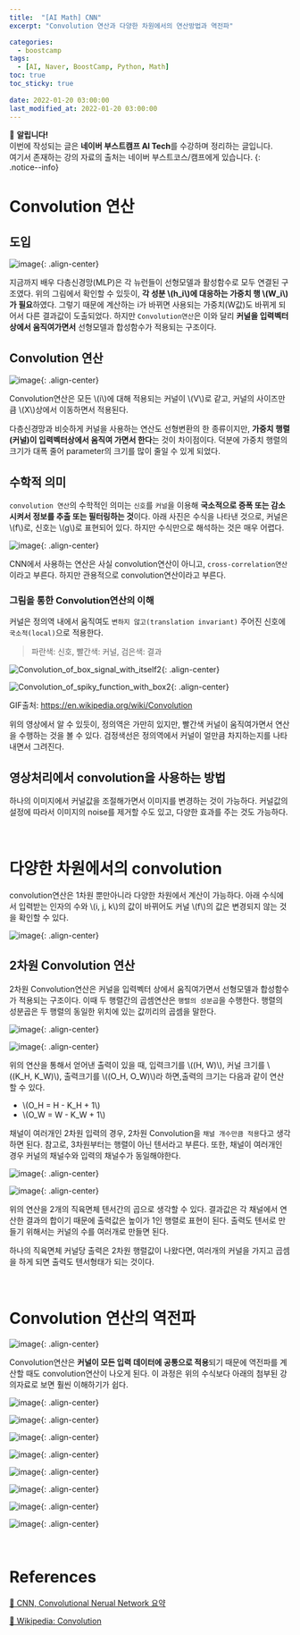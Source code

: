 ```yaml
---
title:  "[AI Math] CNN"
excerpt: "Convolution 연산과 다양한 차원에서의 연산방법과 역전파"

categories:
  - boostcamp
tags:
  - [AI, Naver, BoostCamp, Python, Math]
toc: true
toc_sticky: true
 
date: 2022-01-20 03:00:00
last_modified_at: 2022-01-20 03:00:00
---
```

📌 **알립니다!**<br>
이번에 작성되는 글은 **네이버 부스트캠프 AI Tech**를 수강하며 정리하는 글입니다.<br>
여기서 존재하는 강의 자료의 출처는 네이버 부스트코스/캠프에게 있습니다.
{: .notice--info}

# Convolution 연산

## 도입
![image](https://user-images.githubusercontent.com/91870042/145152531-68e147f2-0c7e-4f3e-908b-9e7e3d0c38ec.png){: .align-center}

지금까지 배우 다층신경망(MLP)은 각 뉴런들이 선형모델과 활성함수로 모두 연결된 구조였다. 위의 그림에서 확인할 수 있듯이, **각 성분 \\(h_i\\)에 대응하는 가중치 행 \\(W_i\\)가 필요**하였다. 그렇기 때문에 계산하는 i가 바뀌면 사용되는 가중치(W값)도 바뀌게 되어서 다른 결과값이 도출되었다. 하지만 `Convolution연산`은 이와 달리 **커널을 입력벡터 상에서 움직여가면서** 선형모델과 합성함수가 적용되는 구조이다.

## Convolution 연산
![image](https://user-images.githubusercontent.com/91870042/145152651-2c027ecb-ba49-4046-acc3-811b96742c9c.png){: .align-center}

Convolution연산은 모든 \\(i\\)에 대해 적용되는 커널이 \\(V\\)로 같고, 커널의 사이즈만큼 \\(X\\)상에서 이동하면서 적용된다.

다층신경망과 비슷하게 커널을 사용하는 연산도 선형변환의 한 종류이지만, **가중치 행렬(커널)이 입력벡터상에서 움직여 가면서 한다**는 것이 차이점이다. 덕분에 가중치 행렬의 크기가 대폭 줄어 parameter의 크기를 많이 줄일 수 있게 되었다.

## 수학적 의미
`convolution 연산`의 수학적인 의미는 `신호`를 `커널`을 이용해 **국소적으로 증폭 또는 감소시켜서 정보를 추출 또는 필터링하는 것**이다. 아래 사진은 수식을 나타낸 것으로, 커널은 \\(f\\)로, 신호는 \\(g\\)로 표현되어 있다. 하지만 수식만으로 해석하는 것은 매우 어렵다.

![image](https://user-images.githubusercontent.com/91870042/145152891-44e417b8-435a-4df1-8615-3505791e8b07.png){: .align-center}

CNN에서 사용하는 연산은 사실 convolution연산이 아니고, `cross-correlation연산` 이라고 부른다. 하지만 관용적으로 convolution연산이라고 부른다.

### 그림을 통한 Convolution연산의 이해
커널은 정의역 내에서 움직여도 `변하지 않고(translation invariant)` 주어진 신호에 `국소적(local)`으로 적용한다.

> 파란색: 신호, 빨간색: 커널, 검은색: 결과

![Convolution_of_box_signal_with_itself2](https://user-images.githubusercontent.com/91870042/145153661-9317211c-8e9c-4d6d-acd6-7f5dbb940c12.gif){: .align-center}

![Convolution_of_spiky_function_with_box2](https://user-images.githubusercontent.com/91870042/145153690-5e436849-5ef5-4d0e-9335-1aad0e7436b9.gif){: .align-center}

GIF출처: https://en.wikipedia.org/wiki/Convolution

위의 영상에서 알 수 있듯이, 정의역은 가만히 있지만, 빨간색 커널이 움직여가면서 연산을 수행하는 것을 볼 수 있다. 검정색선은 정의역에서 커널이 얼만큼 차지하는지를 나타내면서 그려진다.

## 영상처리에서 convolution을 사용하는 방법
하나의 이미지에서 커널값을 조절해가면서 이미지를 변경하는 것이 가능하다. 커널값의 설정에 따라서 이미지의 noise를 제거할 수도 있고, 다양한 효과를 주는 것도 가능하다.

<br>

# 다양한 차원에서의 convolution
convolution연산은 1차원 뿐만아니라 다양한 차원에서 계산이 가능하다. 아래 수식에서 입력받는 인자의 수와 \\(i, j, k\\)의 값이 바뀌어도 커널 \\(f\\)의 값은 변경되지 않는 것을 확인할 수 있다.

![image](https://user-images.githubusercontent.com/91870042/145154007-70ac6cf2-bb79-496e-a28b-56b1975a6310.png){: .align-center}

## 2차원 Convolution 연산
2차원 Convolution연산은 커널을 입력벡터 상에서 움직여가면서 선형모델과 합성함수가 적용되는 구조이다. 이때 두 행렬간의 곱셈연산은 `행렬의 성분곱`을 수행한다. 행렬의 성분곱은 두 행렬의 동일한 위치에 있는 값끼리의 곱셈을 말한다.

![image](https://user-images.githubusercontent.com/91870042/145154326-7fcf378a-fb81-4935-8530-3b8ab402b023.png){: .align-center}

![image](https://user-images.githubusercontent.com/91870042/145154504-00c387a4-12b1-4f34-9c2d-136108bc6ce4.png){: .align-center}

위의 연산을 통해서 얻어낸 출력이 있을 때, 입력크기를 \\((H, W)\\), 커널 크기를 \\((K_H, K_W)\\), 출력크기를 \\((O_H, O_W)\\)라 하면,출력의 크기는 다음과 같이 연산할 수 있다. 

- \\(O_H = H - K_H + 1\\)
- \\(O_W = W - K_W + 1\\)

채널이 여러개인 2차원 입력의 경우, 2차원 Convolution을 `채널 개수만큼 적용`다고 생각하면 된다. 참고로, 3차원부터는 행렬이 아닌 텐서라고 부른다. 또한, 채널이 여러개인 경우 커널의 채널수와 입력의 채널수가 동일해야한다.

![image](https://user-images.githubusercontent.com/91870042/145154774-2af0d34f-47fa-4f84-93f9-af7991d369ad.png){: .align-center}

![image](https://user-images.githubusercontent.com/91870042/145155068-3d4514c5-1270-418a-8214-dba6bf6f0d4b.png){: .align-center}

위의 연산을 2개의 직육면체 텐서간의 곱으로 생각할 수 있다. 결과값은 각 채널에서 연산한 결과의 합이기 때문에 출력값은 높이가 1인 행렬로 표현이 된다. 출력도 텐서로 만들기 위해서는 커널의 수를 여러개로 만들면 된다. 

하나의 직육면체 커널당 출력은 2차원 행렬값이 나왔다면, 여러개의 커널을 가지고 곱셈을 하게 되면 출력도 텐서형태가 되는 것이다.

<br>

# Convolution 연산의 역전파
![image](https://user-images.githubusercontent.com/91870042/145159386-ee65ad15-b48f-4db8-b73a-520f27aaaa40.png){: .align-center}

Convolution연산은 **커널이 모든 입력 데이터에 공통으로 적용**되기 때문에 역전파를 계산할 때도 convolution연산이 나오게 된다. 이 과정은 위의 수식보다 아래의 첨부된 강의자료로 보면 훨씬 이해하기가 쉽다.

![image](https://user-images.githubusercontent.com/91870042/145159816-91f1a632-4fcb-4c1e-82fe-461e21be780f.png){: .align-center}

![image](https://user-images.githubusercontent.com/91870042/145159709-bca6abd4-9163-4d73-a240-6a11c74d4214.png){: .align-center}

![image](https://user-images.githubusercontent.com/91870042/145159837-99eb67a7-b513-4b26-b99b-6346b3ddfee4.png){: .align-center}

![image](https://user-images.githubusercontent.com/91870042/145159861-720d0096-186c-4f3f-a0bc-31c69475796b.png){: .align-center}

![image](https://user-images.githubusercontent.com/91870042/145159874-e9f66822-c551-4ff2-b595-23f2d3a59496.png){: .align-center}

![image](https://user-images.githubusercontent.com/91870042/145159889-2d8b615b-949e-4224-9d48-68e6b1efdd41.png){: .align-center}

![image](https://user-images.githubusercontent.com/91870042/145159917-bcf0803d-701a-4670-b089-801ee1889734.png){: .align-center}

![image](https://user-images.githubusercontent.com/91870042/145159949-a2ed5d2c-a01a-4461-94a3-67400fdde6b8.png){: .align-center}

<br>

# References

[📘 CNN, Convolutional Nerual Network 요약](http://taewan.kim/post/cnn/)

[📘 Wikipedia: Convolution](https://en.wikipedia.org/wiki/Convolution)